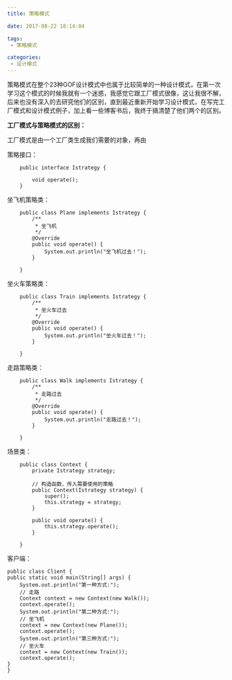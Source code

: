```yaml
---
title: 策略模式

date: 2017-08-22 18:14:04

tags: 
 - 策略模式

categories: 
 - 设计模式 
---
```


策略模式在整个23种GOF设计模式中也属于比较简单的一种设计模式，在第一次学习这个模式的时候我就有一个迷惑，我感觉它跟工厂模式很像，这让我很不解，后来也没有深入的去研究他们的区别，直到最近重新开始学习设计模式，在写完工厂模式和设计模式例子，加上看一些博客书后，我终于搞清楚了他们两个的区别。

**工厂模式与策略模式的区别：**

工厂模式是由一个工厂类生成我们需要的对象，再由

策略接口：

	    public interface Istrategy {
	
			void operate();
	    }

坐飞机策略类：


	    public class Plane implements Istrategy {
			/**
			 * 坐飞机
			 */
			@Override
			public void operate() {
				System.out.println("坐飞机过去！");
			}
	
	    }

坐火车策略类：

	    public class Train implements Istrategy {
			/**
			 * 坐火车过去
			 */
			@Override
			public void operate() {
				System.out.println("坐火车过去！");
			}
	
	    }


走路策略类：

	    public class Walk implements Istrategy {
			/**
			 * 走路过去
			 */
			@Override
			public void operate() {
				System.out.println("走路过去！");
			}
	
	    }


场景类：

	    public class Context {
			private Istrategy strategy;
		
			// 构造函数，传入需要使用的策略
			public Context(Istrategy strategy) {
				super();
				this.strategy = strategy;
			}
		
			public void operate() {
				this.strategy.operate();
			}
	
	    }

客户端：

    public class Client {
	public static void main(String[] args) {
		System.out.println("第一种方式:");
		// 走路
		Context context = new Context(new Walk());
		context.operate();
		System.out.println("第二种方式:");
		// 坐飞机
		context = new Context(new Plane());
		context.operate();
		System.out.println("第三种方式:");
		// 坐火车
		context = new Context(new Train());
		context.operate();
	}
    }
